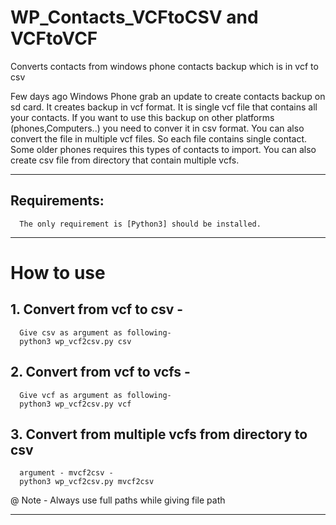 # WP_Contacts_VCFtoCSV and VCFtoVCF
Converts contacts from windows phone contacts backup which is in vcf to csv

Few days ago Windows Phone grab an update to create contacts backup on sd card. 
It creates backup in vcf format. It is single vcf file that contains all your contacts.
If you want to use this backup on other platforms (phones,Computers..) you need to conver it in csv format.
You can also convert the file in multiple vcf files. So each file contains single contact. Some older phones
requires this types of contacts to import.
      You can also create csv file from directory that contain multiple vcfs.

-------------------------------------------------------------------------------------------------------------------------
## Requirements:
      The only requirement is [Python3] should be installed.
-------------------------------------------------------------------------------------------------------------------------

# How to use
## 1. Convert from vcf to csv -
      Give csv as argument as following-
      python3 wp_vcf2csv.py csv
## 2. Convert from vcf to vcfs -
      Give vcf as argument as following-
      python3 wp_vcf2csv.py vcf
## 3. Convert from multiple vcfs from directory to csv
      argument - mvcf2csv -
      python3 wp_vcf2csv.py mvcf2csv
 @ Note - Always use full paths while giving file path
 
-------------------------------------------------------------------------------------------------------------------------
[Python3]:https://www.python.org/downloads/
